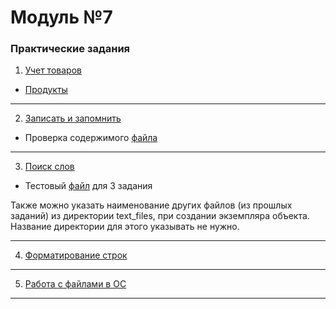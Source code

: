 # Модуль №7
### Практические задания
1. [Учет товаров](module_7_1.py)
- [Продукты](text_files/products.txt)
___
2. [Записать и запомнить](module_7_2.py)
- Проверка содержимого [файла](text_files/test.txt)
___
3. [Поиск слов](module_7_3.py)
- Тестовый [файл](text_files/test_file.txt) для 3 задания

Также можно указать наименование других файлов (из прошлых заданий) из директории text_files,
при создании экземпляра объекта. Название директории для этого указывать не нужно.
___
4. [Форматирование строк](module_7_formatting_strings.py)
---
5. [Работа с файлами в ОС](module_7_files_in_OS.py)
---